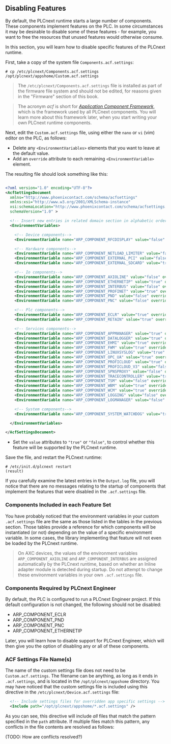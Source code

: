 ## Disabling Features

By default, the PLCnext runtime starts a large number of components. These components implement features on the PLC. In some circumstances it may be desirable to disable some of these features - for example, you want to free the resources that unused features would otherwise consume.

In this section, you will learn how to disable specific features of the PLCnext runtime.

First, take a copy of the system file `Components.acf.settings`:

```text
# cp /etc/plcnext/Components.acf.settings /opt/plcnext/appshome/Custom.acf.settings
```

> The `/etc/plcnext/Components.acf.settings` file is installed as part of the firmware file system and should not be edited, for reasons given in the "Firmware" section of this book.

> The acronym *acf* is short for [*Application Component Framework*][acf-info], which is the framework used by all PLCnext components. You will learn more about this framework later, when you start writing your own PLCnext runtime components.

Next, edit the `Custom.acf.settings` file, using either the `nano` or `vi` (vim) editor on the PLC, as follows:

* Delete any `<EnvironmentVariables>` elements that you want to leave at the default value.
* Add an `override` attribute to each remaining `<EnvironmentVariable>` element.

The resulting file should look something like this:

```xml

<?xml version="1.0" encoding="UTF-8"?>
<AcfSettingsDocument
  xmlns="http://www.phoenixcontact.com/schema/acfsettings"
  xmlns:xsi="http://www.w3.org/2001/XMLSchema-instance"
  xsi:schemaLocation="http://www.phoenixcontact.com/schema/acfsettings.xsd"
  schemaVersion="1.0" >

  <!-- Insert new entries in related domain section in alphabetic order -->
  <EnvironmentVariables>

    <!-- Device components-->
    <EnvironmentVariable name="ARP_COMPONENT_RFCDISPLAY" value="false" override="true" />

    <!-- Hardware components-->
    <EnvironmentVariable name="ARP_COMPONENT_NETLOAD_LIMITER" value="false" override="true" />
    <EnvironmentVariable name="ARP_COMPONENT_EXTERNAL_PCI" value="false" override="true" />
    <EnvironmentVariable name="ARP_COMPONENT_EXTERNAL_SDCARD" value="true" override="true" />

    <!-- Io components-->
    <EnvironmentVariable name="ARP_COMPONENT_AXIOLINE" value="false" override="true" />
    <EnvironmentVariable name="ARP_COMPONENT_ETHERNETIP" value="true" override="true" />
    <EnvironmentVariable name="ARP_COMPONENT_INTERBUS" value="false" override="true" />
    <EnvironmentVariable name="ARP_COMPONENT_PROFINET" value="true" override="true" />
    <EnvironmentVariable name="ARP_COMPONENT_PND" value="false" override="true" />
    <EnvironmentVariable name="ARP_COMPONENT_PNC" value="false" override="true" />

    <!-- Plc components-->
    <EnvironmentVariable name="ARP_COMPONENT_ECLR" value="true" override="true" />
    <EnvironmentVariable name="ARP_COMPONENT_RETAIN" value="true" override="true" />

    <!-- Services components-->
    <EnvironmentVariable name="ARP_COMPONENT_APPMANAGER" value="true" override="true" />
    <EnvironmentVariable name="ARP_COMPONENT_DATALOGGER" value="true" override="true" />
    <EnvironmentVariable name="ARP_COMPONENT_EHMI" value="true" override="true" />
    <EnvironmentVariable name="ARP_COMPONENT_FWM" value="true" override="true" />
    <EnvironmentVariable name="ARP_COMPONENT_LINUXSYSLOG" value="true" override="true" />
    <EnvironmentVariable name="ARP_COMPONENT_OPC_UA" value="true" override="true" />
    <EnvironmentVariable name="ARP_COMPONENT_PROFICLOUD" value="true" override="true" />
    <EnvironmentVariable name="ARP_COMPONENT_PROFICLOUD_V3" value="false" override="true" />
    <EnvironmentVariable name="ARP_COMPONENT_SPNSPROXY" value="false" override="true" />
    <EnvironmentVariable name="ARP_COMPONENT_TRACECONTROLLER" value="true" override="true" />
    <EnvironmentVariable name="ARP_COMPONENT_TSM" value="false" override="true" />
    <EnvironmentVariable name="ARP_COMPONENT_WBM" value="true" override="true" />
    <EnvironmentVariable name="ARP_COMPONENT_WCM" value="true" override="true" />
    <EnvironmentVariable name="ARP_COMPONENT_LOGGING" value="false" override="true" />
    <EnvironmentVariable name="ARP_COMPONENT_LOGMANAGER" value="false" override="true" />

    <!-- System components-->
    <EnvironmentVariable name="ARP_COMPONENT_SYSTEM_WATCHDOG" value="true" override="true" />

  </EnvironmentVariables>

</AcfSettingsDocument>
```

* Set the `value` attributes to `"true"` or `"false"`, to control whether this feature will be supported by the PLCnext runtime.

Save the file, and restart the PLCnext runtime:

```text
# /etc/init.d/plcnext restart
(result)
```

If you carefully examine the latest entries in the `Output.log` file, you will notice that there are no messages relating to the startup of components that implement the features that were disabled in the `.acf.settings` file.

### Components Included in each Feature Set

You have probably noticed that the environment variables in your custom `.acf.settings` file are the same as those listed in the tables in the previous section. Those tables provide a reference for which components will be instantiated (or not) depending on the value of a specific environment variable. In some cases, the library implementing that feature will not even be loaded by the PLCnext runtime.

> On AXC devices, the values of the environment variables `ARP_COMPONENT_AXIOLINE` and `ARP_COMPONENT_INTERBUS` are assigned automatically by the PLCnext runtime, based on whether an Inline adapter module is detected during startup. Do not attempt to change these environment variables in your own `.acf.settings` file.

### Components Required by PLCnext Engineer

By default, the PLC is configured to run a PLCnext Engineer project. If this default configuration is not changed, the following should not be disabled:

* ARP_COMPONENT_ECLR
* ARP_COMPONENT_PND
* ARP_COMPONENT_PNC
* ARP_COMPONENT_ETHERNETIP

Later, you will learn how to disable support for PLCnext Engineer, which will then give you the option of disabling any or all of these components.

### ACF Settings File Name(s)

The name of the custom settings file does not need to be `Custom.acf.settings`. The filename can be anything, as long as it ends in `.acf.settings`, and is located in the `/opt/plcnext/appshome` directory. You may have noticed that the custom settings file is included using this directive in the `/etc/plcnext/Device.acf.settings` file:

```xml
  <!-- Include settings files for overridden app specific settings -->
  <Include path="/opt/plcnext/appshome/*.acf.settings" />
```

As you can see, this directive will include *all* files that match the pattern specified in the `path` attribute. If multiple files match this pattern, any conflicts in the file contents are resolved as follows:

(TODO: How are conflicts resolved?)

[acf-info]: https://www.plcnext.help/te/Programming/Cpp/Cpp_program_structure/ACF_Application_Component_Framework.htm

